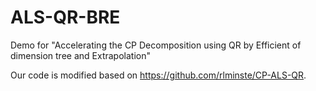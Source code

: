 # ALS-QR-BRE
Demo for "Accelerating the CP Decomposition using QR by Efficient of dimension tree and Extrapolation"

Our code is modified based on https://github.com/rlminste/CP-ALS-QR.
